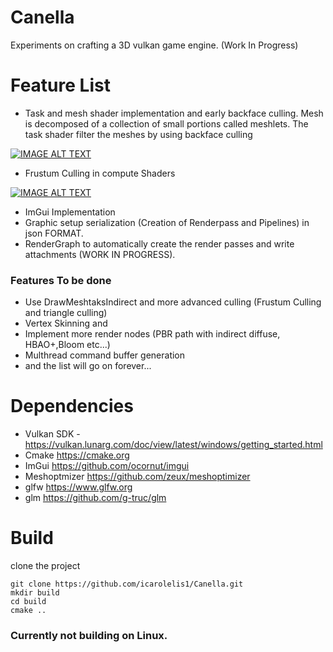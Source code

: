 # Canella

Experiments on crafting a 3D vulkan game engine.
(Work In Progress)

# Feature List
- Task and mesh shader implementation and early backface culling.  Mesh is decomposed of a collection of small portions called meshlets. The task shader filter the meshes by using backface culling

[![IMAGE ALT TEXT](http://img.youtube.com/vi/gYv5ZlkNnf8/0.jpg)](http://www.youtube.com/watch?v=gYv5ZlkNnf8 "Cluster Visualization")

- Frustum Culling in compute Shaders
  
[![IMAGE ALT TEXT](http://img.youtube.com/vi/1L7Vubym8GA/0.jpg)](http://www.youtube.com/watch?v=1L7Vubym8GA "Frustum Culling")

- ImGui Implementation
- Graphic setup serialization (Creation of Renderpass and Pipelines) in json FORMAT.
- RenderGraph to automatically create the render passes and write attachments (WORK IN PROGRESS).

### Features To be done
- Use DrawMeshtaksIndirect and more advanced culling (Frustum Culling and triangle culling)
- Vertex Skinning and
- Implement more render nodes (PBR path with indirect diffuse, HBAO+,Bloom etc...)
- Multhread command buffer generation
- and the list will go on forever...

# Dependencies
- Vulkan SDK - https://vulkan.lunarg.com/doc/view/latest/windows/getting_started.html
- Cmake https://cmake.org 
- ImGui https://github.com/ocornut/imgui
- Meshoptmizer https://github.com/zeux/meshoptimizer
- glfw https://www.glfw.org
- glm https://github.com/g-truc/glm

# Build
clone the project 
```
git clone https://github.com/icarolelis1/Canella.git
mkdir build
cd build
cmake ..
```

### Currently not building on Linux.
